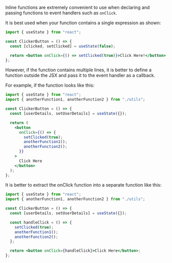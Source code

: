 Inline functions are extremely convenient to use when declaring and passing
functions to event handlers such as `onClick`.

It is best used when your function contains a single expression as shown:

```jsx
import { useState } from "react";

const ClickerButton = () => {
  const [clicked, setClicked] = useState(false);

  return <button onClick={() => setClicked(true)}>Click Here!</button>;
};
```

However, if the function contains multiple lines, it is better to define a
function outside the JSX and pass it to the event handler as a callback.

For example, if the function looks like this:

```jsx
import { useState } from "react";
import { anotherFunction1, anotherFunction2 } from "./utils";

const ClickerButton = () => {
  const [userDetails, setUserDetails] = useState({});

  return (
    <button
      onClick={() => {
        setClicked(true);
        anotherFunction1();
        anotherFunction2();
      }}
    >
      Click Here
    </button>
  );
};
```

It is better to extract the onClick function into a separate function like this:

```jsx
import { useState } from "react";
import { anotherFunction1, anotherFunction2 } from "./utils";

const ClickerButton = () => {
  const [userDetails, setUserDetails] = useState({});

  const handleClick = () => {
    setClicked(true);
    anotherFunction1();
    anotherFunction2();
  };

  return <button onClick={handleClick}>Click Here</button>;
};
```
